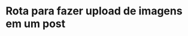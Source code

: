 #  Rota para fazer upload de imagens em um post

<api-endpoint openapi-path="../../specifications/shapeUpSwagger2.json" method="PUT" endpoint="/v1/Post/{id}/uploadPostImages"/>